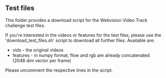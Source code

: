 
## Test files

This folder provides a download script for the Webvision Video Track challenge test files. 

If you're interested in the videos or features for the test files, please use the 'download_test_files.sh' script to download all further files. Available are:

- vids - the original videos
- features - in numpy format, flow and rgb are already concatenated (2048 dim vector per frame) 

Please uncomment the respective lines in the script.

